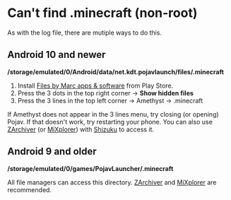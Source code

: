# Can't find .minecraft (non-root)
As with the log file, there are mutiple ways to do this.

## Android 10 and newer

  **/storage/emulated/0/Android/data/net.kdt.pojavlaunch/files/.minecraft**

1. Install [Files by Marc apps & software](https://play.google.com/store/apps/details?id=com.marc.files) from Play Store.
2. Press the 3 dots in the top right corner → **Show hidden files**
3. Press the 3 lines in the top left corner → Amethyst → .minecraft

If Amethyst does not appear in the 3 lines menu, try closing (or opening) Pojav. If that doesn't work, try restarting your phone.
You can also use [ZArchiver](https://play.google.com/store/apps/details?id=ru.zdevs.zarchiver) (or [MiXplorer](https://mixplorer.com/)) with [Shizuku](https://play.google.com/store/apps/details?id=moe.shizuku.privileged.api&hl=en_US) to access it.


## Android 9 and older

  **/storage/emulated/0/games/PojavLauncher/.minecraft**

All file managers can access this directory. [ZArchiver](https://play.google.com/store/apps/details?id=ru.zdevs.zarchiver) and [MiXplorer](https://mixplorer.com/) are recommended.
